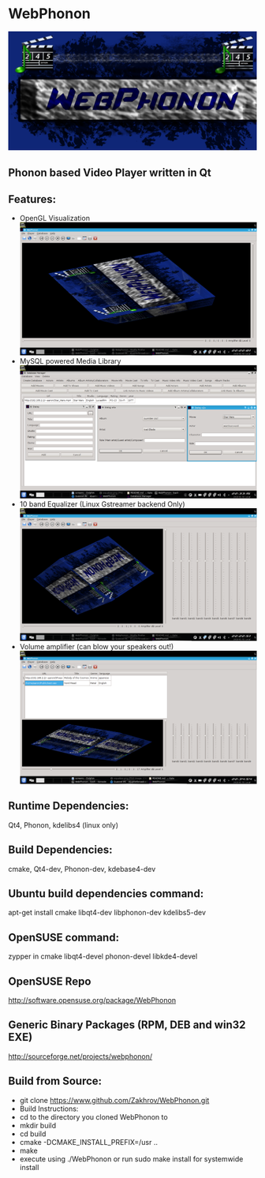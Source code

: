 WebPhonon
=========
[![Splash Screen](https://raw.githubusercontent.com/Zakhrov/WebPhonon/master/WebPhonon-Master-text2.png)](https://youtu.be/xsereIusvYk)

Phonon based Video Player written in Qt
----------------------------------------------- 

## Features:
* OpenGL Visualization
![Visualizer](https://raw.githubusercontent.com/Zakhrov/WebPhonon/master/screens/visualizer.png)
* MySQL powered Media Library
![database](https://raw.githubusercontent.com/Zakhrov/WebPhonon/master/screens/db_manager.png)
* 10 band Equalizer (Linux Gstreamer backend Only)
![Equalizer](https://raw.githubusercontent.com/Zakhrov/WebPhonon/master/screens/equalizer.png)
* Volume amplifier (can blow your speakers out!)
![interface](https://raw.githubusercontent.com/Zakhrov/WebPhonon/master/screens/full_interface.png)

## Runtime Dependencies: 
Qt4, Phonon, kdelibs4 (linux only)
## Build Dependencies: 
cmake, Qt4-dev, Phonon-dev, kdebase4-dev
## Ubuntu build dependencies command:
apt-get install cmake libqt4-dev libphonon-dev kdelibs5-dev
## OpenSUSE command:
zypper in cmake libqt4-devel phonon-devel libkde4-devel

## OpenSUSE Repo
http://software.opensuse.org/package/WebPhonon

## Generic Binary Packages (RPM, DEB and win32 EXE)
http://sourceforge.net/projects/webphonon/

## Build from Source:
* git clone https://www.github.com/Zakhrov/WebPhonon.git
* Build Instructions:
* cd to the directory you cloned WebPhonon to
* mkdir build
* cd build
* cmake -DCMAKE_INSTALL_PREFIX=/usr ..
* make
* execute using ./WebPhonon or run sudo make install for systemwide install
